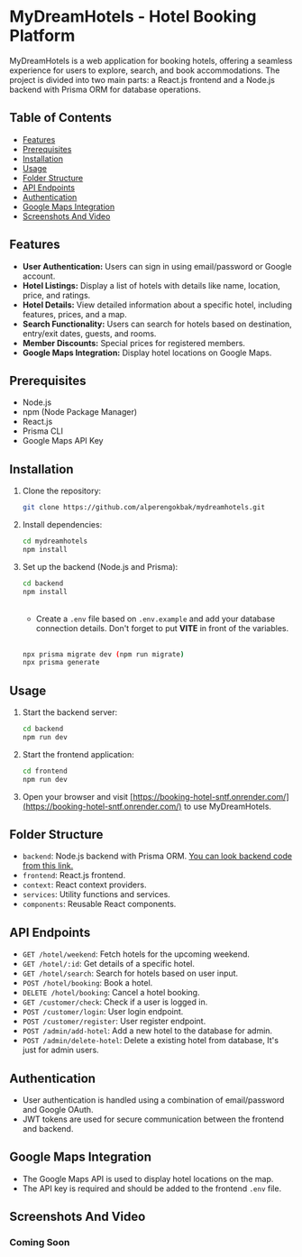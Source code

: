 # MyDreamHotels - Hotel Booking Platform

MyDreamHotels is a web application for booking hotels, offering a seamless experience for users to explore, search, and book accommodations. The project is divided into two main parts: a React.js frontend and a Node.js backend with Prisma ORM for database operations.

## Table of Contents

- [Features](#features)
- [Prerequisites](#prerequisites)
- [Installation](#installation)
- [Usage](#usage)
- [Folder Structure](#folder-structure)
- [API Endpoints](#api-endpoints)
- [Authentication](#authentication)
- [Google Maps Integration](#google-maps-integration)
- [Screenshots And Video](#screenshots-and-video)

## Features

- **User Authentication:** Users can sign in using email/password or Google account.
- **Hotel Listings:** Display a list of hotels with details like name, location, price, and ratings.
- **Hotel Details:** View detailed information about a specific hotel, including features, prices, and a map.
- **Search Functionality:** Users can search for hotels based on destination, entry/exit dates, guests, and rooms.
- **Member Discounts:** Special prices for registered members.
- **Google Maps Integration:** Display hotel locations on Google Maps.

## Prerequisites

- Node.js
- npm (Node Package Manager)
- React.js
- Prisma CLI
- Google Maps API Key

## Installation

1. Clone the repository:

   ```bash
   git clone https://github.com/alperengokbak/mydreamhotels.git
   ```

2. Install dependencies:

   ```bash
   cd mydreamhotels
   npm install
   ```

3. Set up the backend (Node.js and Prisma):

   ```bash
   cd backend
   npm install
   ```

   </br>

   - Create a `.env` file based on `.env.example` and add your database connection details. Don't forget to put **VITE** in front of the variables.

   </br>

   ```bash
   npx prisma migrate dev (npm run migrate)
   npx prisma generate
   ```

## Usage

1. Start the backend server:

   ```bash
   cd backend
   npm run dev
   ```

2. Start the frontend application:

   ```bash
   cd frontend
   npm run dev
   ```

3. Open your browser and visit [https://booking-hotel-sntf.onrender.com/](https://booking-hotel-sntf.onrender.com/) to use MyDreamHotels.

## Folder Structure

- `backend`: Node.js backend with Prisma ORM. [You can look backend code from this link.](https://github.com/alperengokbak/backend-hotel-booking)
- `frontend`: React.js frontend.
- `context`: React context providers.
- `services`: Utility functions and services.
- `components`: Reusable React components.

## API Endpoints

- `GET /hotel/weekend`: Fetch hotels for the upcoming weekend.
- `GET /hotel/:id`: Get details of a specific hotel.
- `GET /hotel/search`: Search for hotels based on user input.
- `POST /hotel/booking`: Book a hotel.
- `DELETE /hotel/booking`: Cancel a hotel booking.
- `GET /customer/check`: Check if a user is logged in.
- `POST /customer/login`: User login endpoint.
- `POST /customer/register`: User register endpoint.
- `POST /admin/add-hotel`: Add a new hotel to the database for admin.
- `POST /admin/delete-hotel`: Delete a existing hotel from database, It's just for admin users.

## Authentication

- User authentication is handled using a combination of email/password and Google OAuth.
- JWT tokens are used for secure communication between the frontend and backend.

## Google Maps Integration

- The Google Maps API is used to display hotel locations on the map.
- The API key is required and should be added to the frontend `.env` file.

## Screenshots And Video

### Coming Soon
